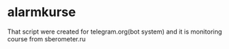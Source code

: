 # alarmkurse
That script were created for telegram.org(bot system) and it is monitoring course from sberometer.ru                                        
